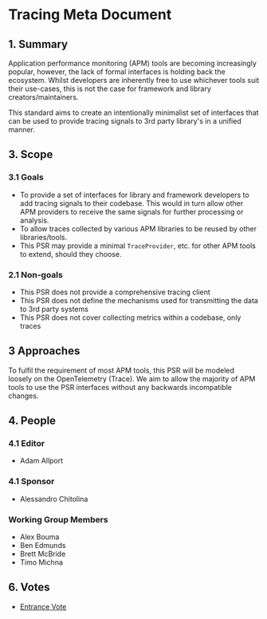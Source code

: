 # Tracing Meta Document

## 1. Summary

Application performance monitoring (APM) tools are becoming increasingly popular, however, the lack of formal interfaces is holding back the ecosystem.
Whilst developers are inherently free to use whichever tools suit their use-cases, this is not the case for framework and library creators/maintainers.

This standard aims to create an intentionally minimalist set of interfaces that can be used to provide tracing signals to 3rd party library's in a unified manner.

## 3. Scope

### 3.1 Goals

* To provide a set of interfaces for library and framework developers to add tracing signals to their codebase.
  This would in turn allow other APM providers to receive the same signals for further processing or analysis.
* To allow traces collected by various APM libraries to be reused by other libraries/tools.
* This PSR may provide a minimal `TraceProvider`, etc. for other APM tools to extend, should they choose.

### 2.1 Non-goals

* This PSR does not provide a comprehensive tracing client
* This PSR does not define the mechanisms used for transmitting the data to 3rd party systems
* This PSR does not cover collecting metrics within a codebase, only traces

## 3 Approaches

To fulfil the requirement of most APM tools, this PSR will be modeled loosely on the OpenTelemetry (Trace).
We aim to allow the majority of APM tools to use the PSR interfaces without any backwards incompatible changes.


## 4. People

### 4.1 Editor
* Adam Allport

### 4.1 Sponsor
* Alessandro Chitolina

### Working Group Members
* Alex Bouma
* Ben Edmunds
* Brett McBride
* Timo Michna

## 6. Votes

* [Entrance Vote](TBD)